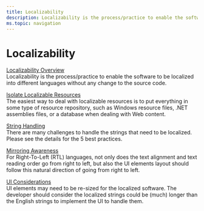 ```yaml
---
title: Localizability
description: Localizability is the process/practice to enable the software to be localized into different languages without any change to the source code.
ms.topic: navigation
---
```


# Localizability

[Localizability Overview](overview.md)  
Localizability is the process/practice to enable the software to be localized into different languages without any change to the source code.

[Isolate Localizable Resources](isolate-localizable-resources.md)  
The easiest way to deal with localizable resources is to put everything in some type of resource repository, such as Windows resource files, .NET assemblies files, or a database when dealing with Web content.

[String Handling](string-handling.md)  
There are many challenges to handle the strings that need to be localized. Please see the details for the 5 best practices.

[Mirroring Awareness](mirroring-awareness.md)  
For Right-To-Left (RTL) languages, not only does the text alignment and text reading order go from right to left, but also the UI elements layout should follow this natural direction of going from right to left.

[UI Considerations](ui-considerations.md)  
UI elements may need to be re-sized for the localized software. The developer should consider the localized strings could be (much) longer than the English strings to implement the UI to handle them.
